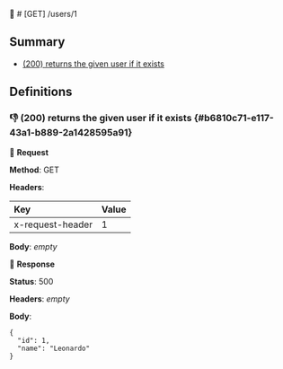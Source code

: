 :chicken: # [GET] /users/1

## Summary

* [(200) returns the given user if it exists](#b6810c71-e117-43a1-b889-2a1428595a91)

## Definitions

### :thumbsdown: (200) returns the given user if it exists {#b6810c71-e117-43a1-b889-2a1428595a91}

:egg: **Request**

**Method**: GET

**Headers**:

| Key | Value |
| :--- | :--- |
| x-request-header | 1 |


**Body**: _empty_


:hatching_chick: **Response**

**Status**: 500

**Headers**: _empty_

**Body**:

```
{
  "id": 1,
  "name": "Leonardo"
}
```
